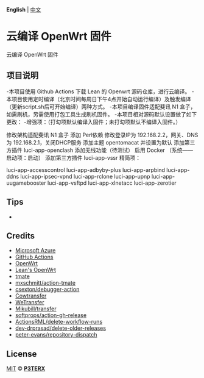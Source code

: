 **English** | [中文](https://p3terx.com/archives/build-openwrt-with-github-actions.html)

# 云编译 OpenWrt 固件

云编译 OpenWrt 固件


## 项目说明

-本项目使用 Github Actions 下载 Lean 的 Openwrt 源码仓库，进行云编译。
-本项目使用定时编译（北京时间每周日下午4点开始自动运行编译）及触发编译（更新script.sh后可开始编译）两种方式。
-本项目编译固件适配斐讯 N1 盒子，如需刷机，另需使用打包工具生成刷机固件。
-本项目相对源码默认设置做了如下更改：
-增强项：（打勾项默认编译入固件；未打勾项默认不编译入固件。）

 修改架构适配斐讯 N1 盒子
 添加 Perl依赖
 修改登录IP为 192.168.2.2，网关、DNS为 192.168.2.1，关闭DHCP服务
 添加主题 opentomacat 并设置为默认
 添加第三方插件 luci-app-openclash
 添加无线功能（待测试）
 启用 Docker （系统——启动项：启动）
 添加第三方插件 luci-app-vssr
精简项：

 luci-app-accesscontrol
 luci-app-adbyby-plus
 luci-app-arpbind
 luci-app-ddns
 luci-app-ipsec-vpnd
 luci-app-rclone
 luci-app-upnp
 luci-app-uugamebooster
 luci-app-vsftpd
 luci-app-xlnetacc
 luci-app-zerotier



## Tips

- 

## Credits

- [Microsoft Azure](https://azure.microsoft.com)
- [GitHub Actions](https://github.com/features/actions)
- [OpenWrt](https://github.com/openwrt/openwrt)
- [Lean's OpenWrt](https://github.com/coolsnowwolf/lede)
- [tmate](https://github.com/tmate-io/tmate)
- [mxschmitt/action-tmate](https://github.com/mxschmitt/action-tmate)
- [csexton/debugger-action](https://github.com/csexton/debugger-action)
- [Cowtransfer](https://cowtransfer.com)
- [WeTransfer](https://wetransfer.com/)
- [Mikubill/transfer](https://github.com/Mikubill/transfer)
- [softprops/action-gh-release](https://github.com/softprops/action-gh-release)
- [ActionsRML/delete-workflow-runs](https://github.com/ActionsRML/delete-workflow-runs)
- [dev-drprasad/delete-older-releases](https://github.com/dev-drprasad/delete-older-releases)
- [peter-evans/repository-dispatch](https://github.com/peter-evans/repository-dispatch)

## License

[MIT](https://github.com/P3TERX/Actions-OpenWrt/blob/main/LICENSE) © [**P3TERX**](https://p3terx.com)
